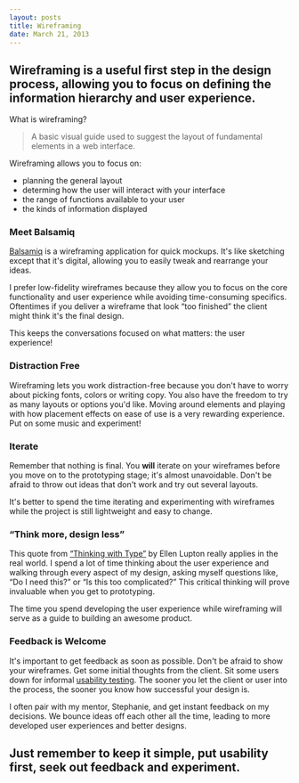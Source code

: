 ```yaml
---
layout: posts
title: Wireframing
date: March 21, 2013
---
```


<h2>Wireframing is a useful first step in the design process, allowing you to focus on defining the information hierarchy and user experience.</h2>

<p>What is wireframing?</p>

<blockquote>
<p>
A basic visual guide used to suggest the layout of fundamental elements in a web interface.
</p>
</blockquote>

<p>Wireframing allows you to focus on:<p>

<ul>
  <li>planning the  general layout</li>
  <li>determing how the user will interact with your interface</li>
  <li>the range of functions available to your user</li>
  <li>the kinds of information displayed</li>
</ul>

<h3>Meet Balsamiq</h3>

<p>
<a href="http://www.balsamiq.com/" target="_blank">Balsamiq</a> is a wireframing application for quick mockups. It's like sketching except that it's digital, allowing you to easily tweak and rearrange your ideas. 
</p>

<p>
I prefer low-fidelity wireframes because they allow you to focus on the core functionality and user experience while avoiding time-consuming specifics. Oftentimes if you deliver a wireframe that look &#8220;too finished&#8221; the client might think it's the final design. 
</p>

<p>
This keeps the conversations focused on what matters: the user experience!
</p>

<h3>Distraction Free</h3>
<p>
Wireframing lets you work distraction-free because you don't have to worry about picking fonts, colors or writing copy. You also have the freedom to try as many layouts or options you'd like. Moving around elements and playing with how placement effects on ease of use is a very rewarding experience. Put on some music and experiment!
</p>

<h3>Iterate</h3>
<p>
Remember that nothing is final. You <strong>will</strong> iterate on your wireframes before you move on to the prototyping stage; it's almost unavoidable. Don't be afraid to throw out ideas that don't work and try out several layouts.
</p>

<p>
It's better to spend the time iterating and experimenting with wireframes while the project is still lightweight and easy to change.
</p>

<h3>&#8220;Think more, design less&#8221;</h3>
<p>
This quote from <a href="http://www.thinkingwithtype.com/" target="_blank">&#8220;Thinking with Type&#8221;</a> by Ellen Lupton really applies in the real world. I spend a lot of time thinking about the user experience and walking through every aspect of my design, asking myself questions like, &#8220;Do I need this?&#8221; or &#8220;Is this too complicated?&#8221; This critical thinking will prove invaluable when you get to prototyping.
</p>

<p>
The time you spend developing the user experience while wireframing will serve as a guide to building an awesome product.
</p>

<h3>Feedback is Welcome</h3>
<p>
It's important to get feedback as soon as possible. Don't be afraid to show your wireframes. Get some initial thoughts from the client. Sit some users down for informal <a href="http://adamkaplandesign.com/usability-testing.html" target="_blank">usability testing</a>. The sooner you let the client or user into the process, the sooner you know how successful your design is.
</p>

<p>
I often pair with my mentor, Stephanie, and get instant feedback on my decisions. We bounce ideas off each other all the time, leading to more developed user experiences and better designs.
</p>

<h2>
Just remember to keep it simple, put usability first, seek out feedback and experiment.
</h2>
